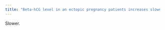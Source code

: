 ```yaml
---
title: "Beta-hCG level in an ectopic pregnancy patients increases slower or faster than an IUP?"
---
```

Slower.

